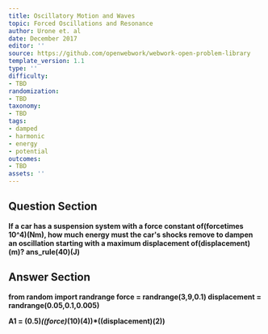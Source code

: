 ```yaml
---
title: Oscillatory Motion and Waves
topic: Forced Oscillations and Resonance
author: Urone et. al
date: December 2017
editor: ''
source: https://github.com/openwebwork/webwork-open-problem-library
template_version: 1.1
type: ''
difficulty:
- TBD
randomization:
- TBD
taxonomy:
- TBD
tags:
- damped
- harmonic
- energy
- potential
outcomes:
- TBD
assets: ''
---
```


## Question Section 

<b>
If a car has a suspension system with a force constant of(forcetimes 10^4)(Nm), how much energy must the car's shocks remove to dampen an oscillation starting with a maximum displacement of(displacement)(m)?
ans_rule(40)(J)



## Answer Section

from random import randrange
force = randrange(3,9,0.1)
displacement = randrange(0.05,0.1,0.005)

A1 = (0.5)*((force)*(10)**(4))*((displacement)**(2))
